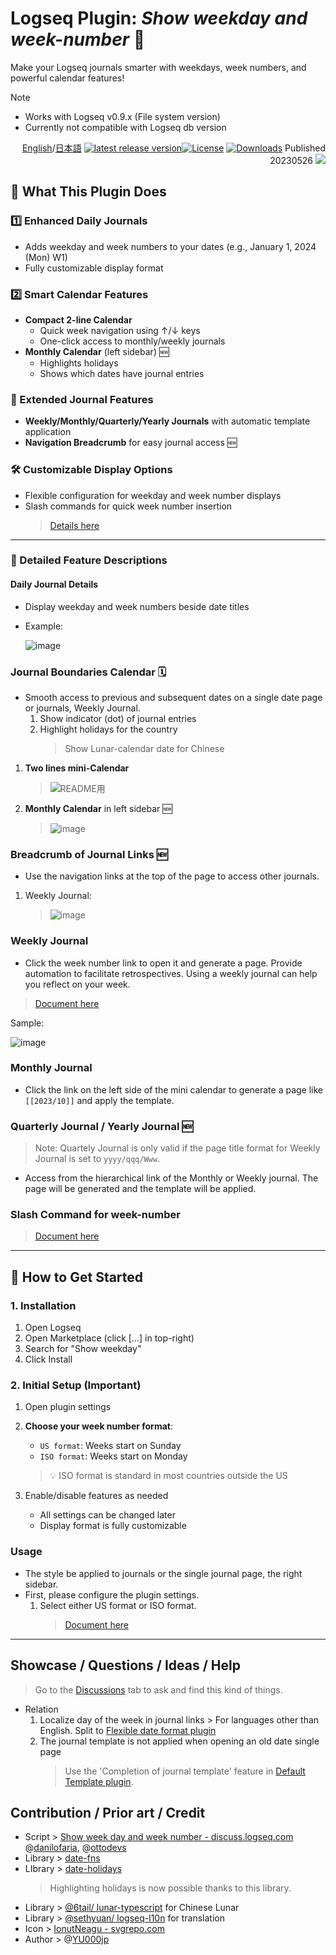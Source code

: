 # Logseq Plugin: *Show weekday and week-number* 📆

Make your Logseq journals smarter with weekdays, week numbers, and powerful calendar features!

> [!NOTE]
> - Works with Logseq v0.9.x (File system version)
> - Currently not compatible with Logseq db version

<div align="right">

[English](https://github.com/YU000jp/logseq-plugin-show-weekday-and-week-number/)/[日本語](https://github.com/YU000jp/logseq-plugin-show-weekday-and-week-number/blob/main/readme.ja.md) [![latest release version](https://img.shields.io/github/v/release/YU000jp/logseq-plugin-show-weekday-and-week-number)](https://github.com/YU000jp/logseq-plugin-show-weekday-and-week-number/releases)[![License](https://img.shields.io/github/license/YU000jp/logseq-plugin-show-weekday-and-week-number?color=blue)](https://github.com/YU000jp/logseq-plugin-show-weekday-and-week-number/LICENSE)
[![Downloads](https://img.shields.io/github/downloads/YU000jp/logseq-plugin-show-weekday-and-week-number/total.svg)](https://github.com/YU000jp/logseq-plugin-show-weekday-and-week-number/releases) Published 20230526 <a href="https://www.buymeacoffee.com/yu000japan"><img src="https://img.buymeacoffee.com/button-api/?text=Buy me a pizza&emoji=🍕&slug=yu000japan&button_colour=FFDD00&font_colour=000000&font_family=Poppins&outline_colour=000000&coffee_colour=ffffff" /></a>
</div>

## 🎯 What This Plugin Does

### 1️⃣ Enhanced Daily Journals
- Adds weekday and week numbers to your dates (e.g., January 1, 2024 (Mon) W1)
- Fully customizable display format

### 2️⃣ Smart Calendar Features
- **Compact 2-line Calendar**
   - Quick week navigation using ↑/↓ keys
   - One-click access to monthly/weekly journals
- **Monthly Calendar** (left sidebar) 🆕
   - Highlights holidays
   - Shows which dates have journal entries

### 📖 Extended Journal Features
- **Weekly/Monthly/Quarterly/Yearly Journals** with automatic template application
- **Navigation Breadcrumb** for easy journal access 🆕

### 🛠️ Customizable Display Options
- Flexible configuration for weekday and week number displays
- Slash commands for quick week number insertion
   > [Details here](https://github.com/YU000jp/logseq-plugin-show-weekday-and-week-number/wiki/Slash-Command)

---

### 📌 Detailed Feature Descriptions

#### Daily Journal Details
- Display weekday and week numbers beside date titles
- Example:

   ![image](https://github.com/YU000jp/logseq-plugin-show-weekday-and-week-number/assets/111847207/f47b8948-5e7a-4e16-a5ae-6966672742b1)

### Journal Boundaries Calendar 🗓️

- Smooth access to previous and subsequent dates on a single date page or journals, Weekly Journal.
  1. Show indicator (dot) of journal entries
  1. Highlight holidays for the country
     > Show Lunar-calendar date for Chinese

1. **Two lines mini-Calendar**

   > ![README用](https://github.com/YU000jp/logseq-plugin-show-weekday-and-week-number/assets/111847207/114708ab-0389-4c46-b962-00cb25e2070a)

 1. **Monthly Calendar** in left sidebar 🆕

    > ![image](https://github.com/user-attachments/assets/6d0e4c0e-1960-4db4-b559-154300db164d)

### Breadcrumb of Journal Links 🆕

- Use the navigation links at the top of the page to access other journals.
1. Weekly Journal:

   > ![image](https://github.com/user-attachments/assets/681ca83e-8295-4062-9e17-ec90ecee52e9)

### Weekly Journal

- Click the week number link to open it and generate a page. Provide automation to facilitate retrospectives. Using a weekly journal can help you reflect on your week.
> [Document here](https://github.com/YU000jp/logseq-plugin-show-weekday-and-week-number/wiki/Weekly-Journal)

Sample:

  ![image](https://github.com/YU000jp/logseq-plugin-show-weekday-and-week-number/assets/111847207/7c6be831-683d-454f-9950-153e5828fa48)

### Monthly Journal

- Click the link on the left side of the mini calendar to generate a page like `[[2023/10]]` and apply the template.

### Quarterly Journal / Yearly Journal 🆕

> Note: Quartely Journal is only valid if the page title format for Weekly Journal is set to `yyyy/qqq/Www`.
- Access from the hierarchical link of the Monthly or Weekly journal. The page will be generated and the template will be applied.

### Slash Command for week-number

> [Document here](https://github.com/YU000jp/logseq-plugin-show-weekday-and-week-number/wiki/Slash-Command)

---

## 🚀 How to Get Started

### 1. Installation
1. Open Logseq
2. Open Marketplace (click [...] in top-right)
3. Search for "Show weekday"
4. Click Install

### 2. Initial Setup (Important)
1. Open plugin settings
2. **Choose your week number format**:
   - `US format`: Weeks start on Sunday
   - `ISO format`: Weeks start on Monday
   > 💡 ISO format is standard in most countries outside the US

3. Enable/disable features as needed
   - All settings can be changed later
   - Display format is fully customizable

### Usage

- The style be applied to journals or the single journal page, the right sidebar.
- First, please configure the plugin settings.
  1. Select either US format or ISO format.
     > [Document here](https://github.com/YU000jp/logseq-plugin-show-weekday-and-week-number/wiki/Week-number-format)

---

## Showcase / Questions / Ideas / Help

> Go to the [Discussions](https://github.com/YU000jp/logseq-plugin-show-weekday-and-week-number/discussions) tab to ask and find this kind of things.

- Relation
  1. Localize day of the week in journal links > For languages other than English. Split to [Flexible date format plugin](https://github.com/YU000jp/logseq-plugin-flex-date-format)
  1. The journal template is not applied when opening an old date single page
     > Use the 'Completion of journal template' feature in [Default Template plugin](https://github.com/YU000jp/logseq-plugin-default-template).

## Contribution / Prior art / Credit

- Script > [Show week day and week number - discuss.logseq.com](https://discuss.logseq.com/t/show-week-day-and-week-number/12685/18) @[danilofaria](https://discuss.logseq.com/u/danilofaria/), @[ottodevs](https://discuss.logseq.com/u/ottodevs/)
- Library > [date-fns](https://date-fns.org/)
- LIbrary > [date-holidays](https://github.com/commenthol/date-holidays)
   > Highlighting holidays is now possible thanks to this library.
- Library > [@6tail/ lunar-typescript](https://github.com/6tail/lunar-typescript) for Chinese Lunar
- Library > [@sethyuan/ logseq-l10n](https://github.com/sethyuan/logseq-l10n) for translation
- Icon > [IonutNeagu - svgrepo.com](https://www.svgrepo.com/svg/490868/monday)
- Author > @[YU000jp](https://github.com/YU000jp)
